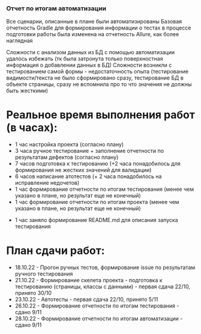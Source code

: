### Отчет по итогам автоматизации

Все сценарии, описанные в плане были автоматизированы
Базовая отчетность Gradle для формирования информации о тестах в процессе подготовки работы была изменена 
на отчетность Allure, как более наглядная

Сложности с анализом данных из БД с помощью автоматизации удалось избежать (тк была затронута только 
поверхностная информация о добавлении данных в БД)
Сложности возникли с тестированием самой формы - недостаточность опыта (тестирование видимости/текста 
не было сформировано сразу, тестирование БД в объекте страницы, сразу не вспомнила про то что значения не
должны быть жесткими)

# Реальное время выполнения работ (в часах):
- 1 час настройка проекта (согласно плану)
- 3 часа ручное тестирование + заполнение отчетности по результатам дефектов (согласно плану)
- 7 часов подготовка к тестированию (+2 часа понадобилось для формирования не жестких значений для валидации)
- 6 часов написание атотестов (+ 2 часа понадобилось на исправление недочетов)
- 1 час формирование отчетности по итогам тестирования (менее чем указано в плане, но результат еще не конечный)
- 1 час формирование отчетности по итогам проекта (менее чем указано в плане, но результат еще не конечный)

+ 1 час заняло формирование README.md для описания запуска тестирования

# План сдачи работ:
- 18.10.22 - Прогон ручных тестов, формирование issue по результатам ручного тестирования
- 21.10.22 - Формирование скелета проекта - подготовка к тестированию (страницы, классы с данными) - первая сдача 22/10, 
принято 30/10
- 23.10.22 - Автотесты - первая сдача 22/10, принято 5/11
- 26.10.22 - Формирование отчетности по итогам тестирования - сдано 9/11
- 28.10.22 - Формирование отчетности по итогам автоматизации - сдано 9/11